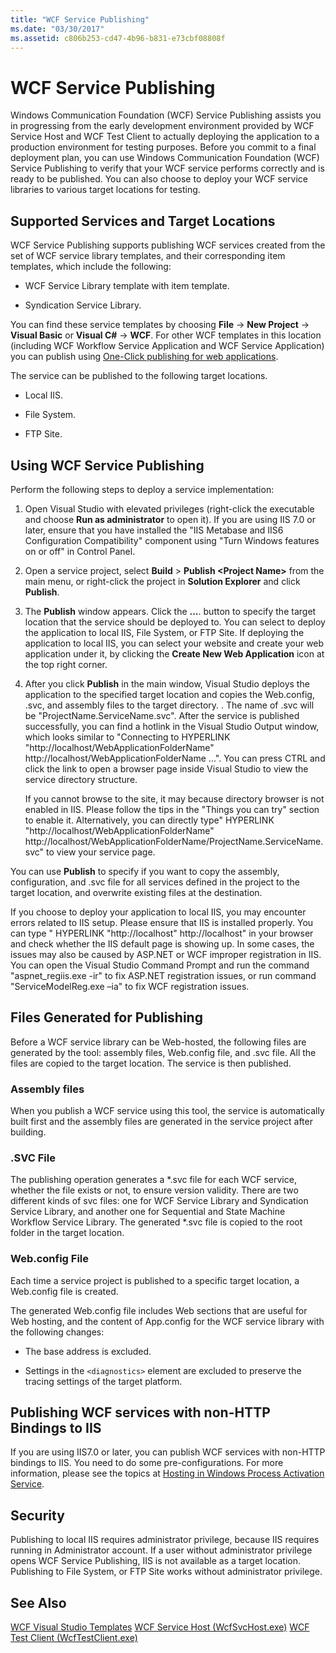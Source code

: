 ```yaml
---
title: "WCF Service Publishing"
ms.date: "03/30/2017"
ms.assetid: c806b253-cd47-4b96-b831-e73cbf08808f
---
```

# WCF Service Publishing
Windows Communication Foundation (WCF) Service Publishing assists you in progressing from the early development environment provided by WCF Service Host and WCF Test Client to actually deploying the application to a production environment for testing purposes. Before you commit to a final deployment plan, you can use Windows Communication Foundation (WCF) Service Publishing to verify that your WCF service performs correctly and is ready to be published. You can also choose to deploy your WCF service libraries to various target locations for testing.

## Supported Services and Target Locations
 WCF Service Publishing supports publishing WCF services created from the set of WCF service library templates, and their corresponding item templates, which include the following:

-   WCF Service Library template with item template.

-   Syndication Service Library.

 You can find these service templates by choosing **File** -> **New Project** -> **Visual Basic** or **Visual C#** -> **WCF**. For other WCF templates in this location (including WCF Workflow Service Application and WCF Service Application) you can publish using [One-Click publishing for web applications](https://msdn.microsoft.com/library/dd465337\(v=vs.110\).aspx).

 The service can be published to the following target locations.

-   Local IIS.

-   File System.

-   FTP Site.

## Using WCF Service Publishing
 Perform the following steps to deploy a service implementation:

1.  Open Visual Studio with elevated privileges (right-click the executable and choose **Run as administrator** to open it).  If you are using IIS 7.0 or later, ensure that you have installed the "IIS Metabase and IIS6 Configuration Compatibility" component using "Turn Windows features on or off" in Control Panel.

2.  Open a service project, select **Build** > **Publish \<Project Name>** from the main menu, or right-click the project in **Solution Explorer** and click **Publish**.

3.  The **Publish** window appears. Click the **…**. button to specify the target location that the service should be deployed to. You can select to deploy the application to local IIS, File System, or FTP Site. If deploying the application to local IIS, you can select your website and create your web application under it, by clicking the **Create New Web Application** icon at the top right corner.

4.  After you click **Publish** in the main window, Visual Studio deploys the application to the specified target location and copies the Web.config, .svc, and assembly files to the target directory. . The name of .svc will be "ProjectName.ServiceName.svc". After the service is published successfully, you can find a hotlink in the Visual Studio Output window, which looks similar to "Connecting to  HYPERLINK "http://localhost/WebApplicationFolderName" http://localhost/WebApplicationFolderName ...". You can press CTRL and click the link to open a browser page inside Visual Studio to view the service directory structure.

     If you cannot browse to the site, it may because directory browser is not enabled in IIS. Please follow the tips in the "Things you can try" section to enable it. Alternatively, you can directly type" HYPERLINK "http://localhost/WebApplicationFolderName" http://localhost/WebApplicationFolderName/ProjectName.ServiceName.svc" to view your service page.

 You can use **Publish** to specify if you want to copy the assembly, configuration, and .svc file for all services defined in the project to the target location, and overwrite existing files at the destination.

 If you choose to deploy your application to local IIS, you may encounter errors related to IIS setup. Please ensure that IIS is installed properly. You can type " HYPERLINK "http://localhost" http://localhost" in your browser and check whether the IIS default page is showing up.  In some cases, the issues may also be caused by ASP.NET or WCF improper registration in IIS. You can open the Visual Studio Command Prompt and run the command "aspnet_regiis.exe -ir" to fix ASP.NET registration issues, or run command "ServiceModelReg.exe –ia" to fix WCF registration issues.

## Files Generated for Publishing
 Before a WCF service library can be Web-hosted, the following files are generated by the tool: assembly files, Web.config file, and .svc file. All the files are copied to the target location. The service is then published.

### Assembly files
 When you publish a WCF service using this tool, the service is automatically built first and the assembly files are generated in the service project after building.

### .SVC File
 The publishing operation generates a *.svc file for each WCF service, whether the file exists or not, to ensure version validity. There are two different kinds of svc files: one for WCF Service Library and Syndication Service Library, and another one for Sequential and State Machine Workflow Service Library. The generated \*.svc file is copied to the root folder in the target location.

### Web.config File
 Each time a service project is published to a specific target location, a Web.config file is created.

 The generated Web.config file includes Web sections that are useful for Web hosting, and the content of App.config for the WCF service library with the following changes:

-   The base address is excluded.

-   Settings in the `<diagnostics>` element are excluded to preserve the tracing settings of the target platform.

## Publishing WCF services with non-HTTP Bindings to IIS
 If you are using IIS7.0 or later, you can publish WCF services with non-HTTP bindings to IIS. You need to do some pre-configurations. For more information, please see the topics at  [Hosting in Windows Process Activation Service](../../../docs/framework/wcf/feature-details/hosting-in-windows-process-activation-service.md).

## Security
 Publishing to local IIS requires administrator privilege, because IIS requires running in Administrator account. If a user without administrator privilege opens WCF Service Publishing, IIS is not available as a target location. Publishing to File System, or FTP Site works without administrator privilege.

## See Also
 [WCF Visual Studio Templates](../../../docs/framework/wcf/wcf-vs-templates.md)
 [WCF Service Host (WcfSvcHost.exe)](../../../docs/framework/wcf/wcf-service-host-wcfsvchost-exe.md)
 [WCF Test Client (WcfTestClient.exe)](../../../docs/framework/wcf/wcf-test-client-wcftestclient-exe.md)
